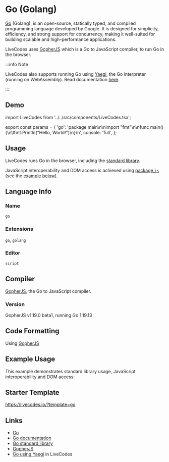 # Go (Golang)

[Go](https://go.dev/) (Golang), is an open-source, statically typed, and compiled programming language developed by Google. It is designed for simplicity, efficiency, and strong support for concurrency, making it well-suited for building scalable and high-performance applications.

LiveCodes uses [GopherJS](https://github.com/gopherjs/gopherjs) which is a Go to JavaScript compiler, to run Go in the browser.

:::info Note

LiveCodes also supports running Go using [Yaegi](https://github.com/traefik/yaegi), the Go interpreter (running on WebAssembly). Read documentation [here](./go-wasm.html.md).

:::

## Demo

import LiveCodes from '../../src/components/LiveCodes.tsx';

export const params = {
  'go': 'package main\n\nimport "fmt"\n\nfunc main() {\n\tfmt.Println("Hello, World!")\n}\n',
  console: 'full',
};

<LiveCodes params={params}></LiveCodes>

## Usage

LiveCodes runs Go in the browser, including the [standard library](https://pkg.go.dev/std).

JavaScript interoperability and DOM access is achieved using [package `js`](https://pkg.go.dev/syscall/js) (see the [example below](#example-usage)).

## Language Info

### Name

`go`

### Extensions

`go`, `golang`

### Editor

`script`

## Compiler

[GopherJS](https://github.com/gopherjs/gopherjs), the Go to JavaScript compiler.

### Version

GopherJS v1.19.0 beta1, running Go 1.19.13

## Code Formatting

Using [GopherJS](https://github.com/gopherjs/gopherjs)

## Example Usage

This example demonstrates standard library usage, JavaScript interoperability and DOM access:

<LiveCodes template="go" height="80vh"></LiveCodes>

## Starter Template

https://livecodes.io/?template=go

## Links

- [Go](https://go.dev/)
- [Go documentation](https://go.dev/doc/)
- [Go standard library](https://pkg.go.dev/std)
- [GopherJS](https://github.com/gopherjs/gopherjs)
- [Go using Yaegi](./go-wasm.html.md) in LiveCodes